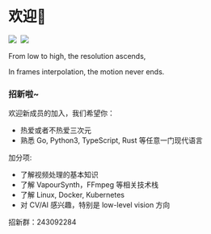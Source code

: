# 欢迎👋
<img src='https://img.shields.io/github/stars/EutropicAI?color=green&style=social' />&nbsp;
<img src='https://img.shields.io/github/followers/EutropicAI?color=green&style=social' />

From low to high, the resolution ascends,

In frames interpolation, the motion never ends.

### 招新啦~

欢迎新成员的加入，我们希望你：
- 热爱或者不热爱三次元
- 熟悉 Go, Python3, TypeScript, Rust 等任意一门现代语言

加分项:
- 了解视频处理的基本知识
- 了解 VapourSynth，FFmpeg 等相关技术栈
- 了解 Linux, Docker, Kubernetes
- 对 CV/AI 感兴趣，特别是 low-level vision 方向

招新群：243092284
